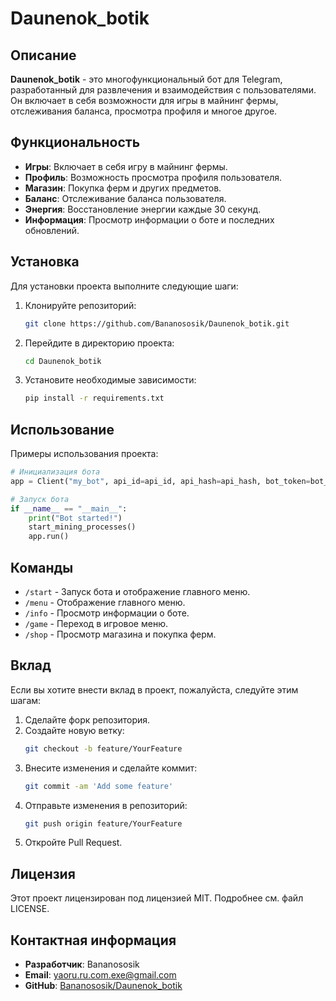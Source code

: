 # Daunenok_botik

## Описание
**Daunenok_botik** - это многофункциональный бот для Telegram, разработанный для развлечения и взаимодействия с пользователями. Он включает в себя возможности для игры в майнинг фермы, отслеживания баланса, просмотра профиля и многое другое.

## Функциональность
- **Игры**: Включает в себя игру в майнинг фермы.
- **Профиль**: Возможность просмотра профиля пользователя.
- **Магазин**: Покупка ферм и других предметов.
- **Баланс**: Отслеживание баланса пользователя.
- **Энергия**: Восстановление энергии каждые 30 секунд.
- **Информация**: Просмотр информации о боте и последних обновлений.

## Установка
Для установки проекта выполните следующие шаги:
1. Клонируйте репозиторий:
   ```bash
   git clone https://github.com/Bananososik/Daunenok_botik.git
   ```
2. Перейдите в директорию проекта:
   ```bash
   cd Daunenok_botik
   ```
3. Установите необходимые зависимости:
   ```bash
   pip install -r requirements.txt
   ```

## Использование
Примеры использования проекта:

```python
# Инициализация бота
app = Client("my_bot", api_id=api_id, api_hash=api_hash, bot_token=bot_token)

# Запуск бота
if __name__ == "__main__":
    print("Bot started!")
    start_mining_processes()
    app.run()
```

## Команды
- `/start` - Запуск бота и отображение главного меню.
- `/menu` - Отображение главного меню.
- `/info` - Просмотр информации о боте.
- `/game` - Переход в игровое меню.
- `/shop` - Просмотр магазина и покупка ферм.

## Вклад
Если вы хотите внести вклад в проект, пожалуйста, следуйте этим шагам:

1. Сделайте форк репозитория.
2. Создайте новую ветку:
   ```bash
   git checkout -b feature/YourFeature
   ```
3. Внесите изменения и сделайте коммит:
   ```bash
   git commit -am 'Add some feature'
   ```
4. Отправьте изменения в репозиторий:
   ```bash
   git push origin feature/YourFeature
   ```
5. Откройте Pull Request.

## Лицензия
Этот проект лицензирован под лицензией MIT. Подробнее см. файл LICENSE.

## Контактная информация
- **Разработчик**: Bananososik
- **Email**: yaoru.ru.com.exe@gmail.com
- **GitHub**: [Bananososik/Daunenok_botik](https://github.com/Bananososik/Daunenok_botik)
